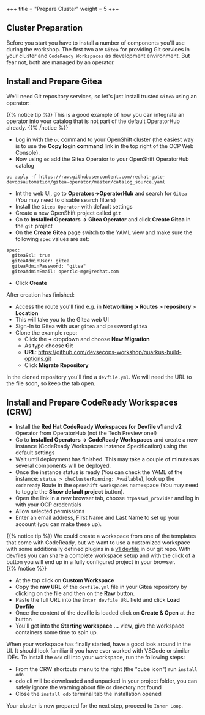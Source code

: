 +++
title = "Prepare Cluster"
weight = 5
+++

## Cluster Preparation

Before you start you have to install a number of components you'll use during the workshop. The first two are `Gitea` for providing Git services in your cluster and `CodeReady Workspaces` as development environment. But fear not, both are managed by an operator.

## Install and Prepare Gitea
We'll need Git repository services, so let's just install trusted `Gitea` using an operator:

{{% notice tip %}}
This is a good example of how you can integrate an operator into your catalog that is not part of the default OperatorHub already.
{{% /notice %}}

- Log in with the `oc` command to your OpenShift cluster (the easiest way is to use the **Copy login command** link in the top right of the OCP Web Console).
- Now using `oc` add the Gitea Operator to your OpenShift OperatorHub catalog
```
oc apply -f https://raw.githubusercontent.com/redhat-gpte-devopsautomation/gitea-operator/master/catalog_source.yaml
```
- Int the web UI, go to **Operators->OperatorHub** and search for `Gitea` (You may need to disable search filters)
- Install the `Gitea Operator` with default settings
- Create a new OpenShift project called `git`
- Go to **Installed Operators -> Gitea Operator** and click **Create Gitea** in the `git` project
- On the **Create Gitea** page switch to the YAML view and make sure the following `spec` values are set:

```
spec:
  giteaSsl: true
  giteaAdminUser: gitea
  giteaAdminPassword: "gitea"
  giteaAdminEmail: opentlc-mgr@redhat.com
```
- Click **Create**

After creation has finished:
- Access the route you'll find e.g. in **Networking > Routes > repository > Location** 
- This will take you to the Gitea web UI
- Sign-In to Gitea with user `gitea` and password `gitea`
- Clone the example repo:
  - Click the **+** dropdown and choose **New Migration**
  - As type choose **Git**
  - **URL**: https://github.com/devsecops-workshop/quarkus-build-options.git
  - Click **Migrate Repository**

In the cloned repository you'll find a `devfile.yml`. We will need the URL to the file soon, so keep the tab open.

## Install and Prepare CodeReady Workspaces (CRW)
- Install the **Red Hat CodeReady Workspaces for Devfile v1 and v2** Operator from OperatorHub (not the Tech Preview one!)
- Go to **Installed Operators -> CodeReady Workspaces** and create a new instance (CodeReady Workspaces instance Specification) using the default settings
- Wait until deployment has finished. This may take a couple of minutes as several components will be deployed. 
- Once the instance status is ready (You can check the YAML of the instance: `status > cheClusterRunning: Available`), look up the `codeready` Route in the `openshift-workspaces` namespace (You may need to toggle the **Show default project** button). 
- Open the link in a new browser tab, choose `htpasswd_provider` and log in with your OCP credentials
- Allow selected permissions
- Enter an email address, First Name and Last Name to set up your account (you can make these up).

{{% notice tip %}}
We could create a workspace from one of the templates that come with CodeReady, but we want to use a customized workspace with some additionally defined plugins in a [v1 devfile](https://redhat-developer.github.io/devfile/) in our git repo. With devfiles you can share a complete workspace setup and with the click of a button you will end up in a fully configured project in your browser.       
{{% /notice %}}

- At the top click on **Custom Workspace**
- Copy the **raw URL** of the `devfile.yml` file in your Gitea repository by clicking on the file and then on the **Raw** button.
- Paste the full URL into the `Enter devfile URL` field and click **Load Devfile**
- Once the content of the devfile is loaded click on **Create & Open** at the button
- You'll get into the **Starting workspace ...** view, give the workspace containers some time to spin up.  

When your workspace has finally started, have a good look around in the UI. It should look familiar if you have ever worked with VSCode or similar IDEs. To install the `odo` cli into your workspace, run the following steps:

- From the CRW shortcuts menu to the right (the "cube icon") run `install odo`
- odo cli will be downloaded and unpacked in your project folder, you can safely ignore the warning about file or directory not found
- Close the `install odo` terminal tab the installation opened

Your cluster is now prepared for the next step, proceed to `Inner Loop`.
